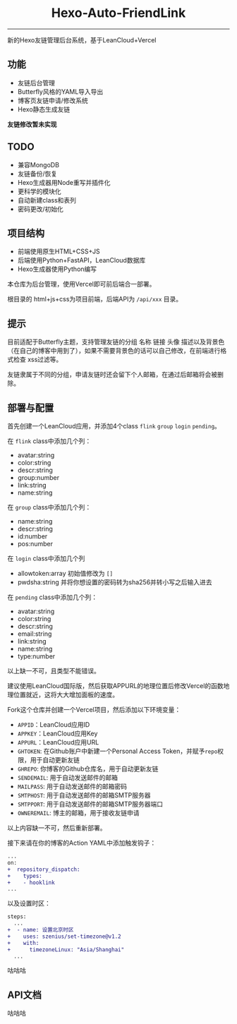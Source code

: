 <center><h1>Hexo-Auto-FriendLink</h1></center>

--------------

新的Hexo友链管理后台系统，基于LeanCloud+Vercel

## 功能

- 友链后台管理
- Butterfly风格的YAML导入导出
- 博客页友链申请/修改系统
- Hexo静态生成友链

**友链修改暂未实现**

## TODO

- 兼容MongoDB
- 友链备份/恢复
- Hexo生成器用Node重写并插件化
- 更科学的模块化
- 自动新建class和表列
- 密码更改/初始化

## 项目结构

- 前端使用原生HTML+CSS+JS
- 后端使用Python+FastAPI，LeanCloud数据库
- Hexo生成器使用Python编写

本仓库为后台管理，使用Vercel即可前后端合一部署。

根目录的 html+js+css为项目前端，后端API为 `/api/xxx` 目录。

## 提示

目前适配于Butterfly主题，支持管理友链的分组 名称 链接 头像 描述以及背景色（在自己的博客中用到了），如果不需要背景色的话可以自己修改，在前端进行格式检查 xss过滤等。

友链隶属于不同的分组，申请友链时还会留下个人邮箱，在通过后邮箱将会被删除。

## 部署与配置

首先创建一个LeanCloud应用，并添加4个class `flink` `group` `login` `pending`。

在 `flink` class中添加几个列：

- avatar:string
- color:string
- descr:string
- group:number
- link:string
- name:string

在 `group` class中添加几个列：

- name:string
- descr:string
- id:number
- pos:number

在 `login` class中添加几个列

- allowtoken:array 初始值修改为 `[]`
- pwdsha:string 并将你想设置的密码转为sha256并转小写之后输入进去

在 `pending` class中添加几个列：

- avatar:string
- color:string
- descr:string
- email:string
- link:string
- name:string
- type:number

以上缺一不可，且类型不能错误。

建议使用LeanCloud国际版，然后获取APPURL的地理位置后修改Vercel的函数地理位置就近，这将大大增加面板的速度。

Fork这个仓库并创建一个Vercel项目，然后添加以下环境变量：

- `APPID`：LeanCloud应用ID
- `APPKEY`：LeanCloud应用Key
- `APPURL`：LeanCloud应用URL
- `GHTOKEN`: 在Github账户中新建一个Personal Access Token，并赋予`repo`权限，用于自动更新友链
- `GHREPO`: 你博客的Github仓库名，用于自动更新友链
- `SENDEMAIL`: 用于自动发送邮件的邮箱
- `MAILPASS`: 用于自动发送邮件的邮箱密码
- `SMTPHOST`: 用于自动发送邮件的邮箱SMTP服务器
- `SMTPPORT`: 用于自动发送邮件的邮箱SMTP服务器端口
- `OWNEREMAIL`: 博主的邮箱，用于接收友链申请

以上内容缺一不可，然后重新部署。

接下来请在你的博客的Action YAML中添加触发钩子：

```diff
...
on:
+  repository_dispatch:
+    types:
+    - hooklink
...
```

以及设置时区：

```diff
steps:
  ...
+  - name: 设置北京时区
+    uses: szenius/set-timezone@v1.2
+    with:
+      timezoneLinux: "Asia/Shanghai"
  ...
```

咕咕咕

## API文档

咕咕咕